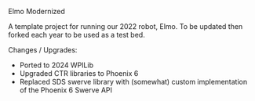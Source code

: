 Elmo Modernized

A template project for running our 2022 robot, Elmo. To be updated then forked each year to be used as a test bed. 

Changes / Upgrades:
- Ported to 2024 WPILib
- Upgraded CTR libraries to Phoenix 6
- Replaced SDS swerve library with (somewhat) custom implementation of the Phoenix 6 Swerve API 
